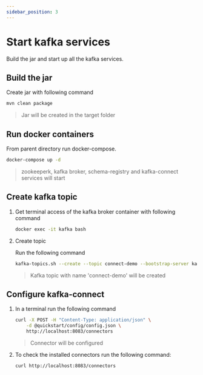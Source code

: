 ```yaml
---
sidebar_position: 3
---
```


# Start kafka services
Build the jar and start up all the kafka services.

## Build the jar

Create jar with following command

```bash
mvn clean package
```

> Jar will be created in the target folder

## Run docker containers

From parent directory run docker-compose.

```bash
docker-compose up -d
```

> zookeeperk, kafka broker, schema-registry and kafka-connect services will start

## Create kafka topic

1. Get terminal access of the kafka broker container with following command

    ```bash
    docker exec -it kafka bash
    ```

2. Create topic

    Run the following command

    ```bash
    kafka-topics.sh --create --topic connect-demo --bootstrap-server kafka:9092
    ```

    > Kafka topic with name 'connect-demo' will be created

## Configure kafka-connect

1. In a terminal run the following command

    ```bash
    curl -X POST -H "Content-Type: application/json" \
        -d @quickstart/config/config.json \
        http://localhost:8083/connectors
    ```

    > Connector will be configured

2. To check the installed connectors run the following command:

    ```bash
    curl http://localhost:8083/connectors
    ```